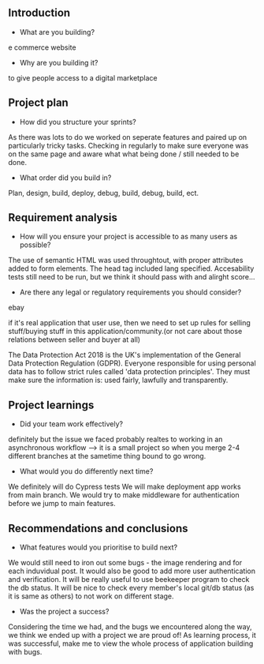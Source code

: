 ## Introduction

* What are you building?

e commerce website 

* Why are you building it?

to give people access to a digital marketplace

## Project plan 
* How did you structure your sprints?

As there was lots to do we worked on seperate features and paired up on particularly tricky tasks. Checking in regularly to make sure everyone was on the same page and aware what what being done / still needed to be done.

* What order did you build in?

Plan, design, build, deploy, debug, build, debug, build, ect.


## Requirement analysis 
* How will you ensure your project is accessible to as many users as possible?

The use of semantic HTML was used throughtout, with proper attributes added to form elements. The head tag included lang specified.
Accesability tests still need to be run, but we think it should pass with and alirght score...


* Are there any legal or regulatory requirements you should consider? 

ebay

if it's real application that user use, then we need to set up rules for selling stuff/buying stuff in this application/community.(or not care about those relations between seller and buyer at all)

The Data Protection Act 2018 is the UK's implementation of the General Data Protection Regulation (GDPR). Everyone responsible for using personal data has to follow strict rules called 'data protection principles'. They must make sure the information is: used fairly, lawfully and transparently.
     
## Project learnings 
* Did your team work effectively?

definitely but the issue we faced probably realtes to working in an asynchronous workflow  --> it is a small project so when you merge  2-4 different branches at the sametime thing bound to go wrong. 
 
* What would you do differently next time?

We definitely will do Cypress tests
We will make deployment app works from main branch. 
We would try to make middleware for authentication before we jump to main features.

## Recommendations and conclusions 
* What features would you prioritise to build next?

We would still need to iron out some bugs - the image rendering and for each induvidual post.
It would also be good to add more user authentication and verification.
It will be really useful to use beekeeper program to check the db status.
It will be nice to check every member's local git/db status (as it is same as others) to not work on different stage.


* Was the project a success?

Considering the time we had, and the bugs we encountered along the way, we think we ended up with a project we are proud of!
As learning process, it was successful, make me to view the whole process of application building with bugs.
